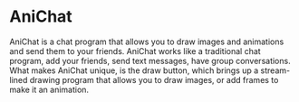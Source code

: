 # AniChat
AniChat is a chat program that allows you to draw images and animations and send them to your friends. AniChat works like a traditional chat program, add your friends, send text messages, have group conversations. What makes AniChat unique, is the draw button, which brings up a stream-lined drawing program that allows you to draw images, or add frames to make it an animation.
